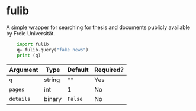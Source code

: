 # fulib
A simple wrapper for searching for thesis and documents publicly available by Freie Universität.

```python
    import fulib
    q= fulib.query("fake news")
    print (q)
```

| **Argument**   | **Type**        | **Default**    | **Required?** |
|----------------|-----------------|----------------|---------------|
| `q`            | string          | `""`           | Yes           |
| `pages`        | int             | 1              | No            |
| `details`      | binary          | `False`        | No            |


